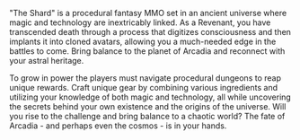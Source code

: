 "The Shard" is a procedural fantasy MMO set in an ancient universe where magic and technology are inextricably linked.  As a Revenant, you have transcended death through a process that digitizes consciousness and then implants it into cloned avatars, allowing you a much-needed edge in the battles to come.  Bring balance to the planet of Arcadia and reconnect with your astral heritage.

To grow in power the players must navigate procedural dungeons to reap unique rewards.  Craft unique gear by combining various ingredients and utilizing your knowledge of both magic and technology, all while uncovering the secrets behind your own existence and the origins of the universe. Will you rise to the challenge and bring balance to a chaotic world? The fate of Arcadia - and perhaps even the cosmos - is in your hands.


